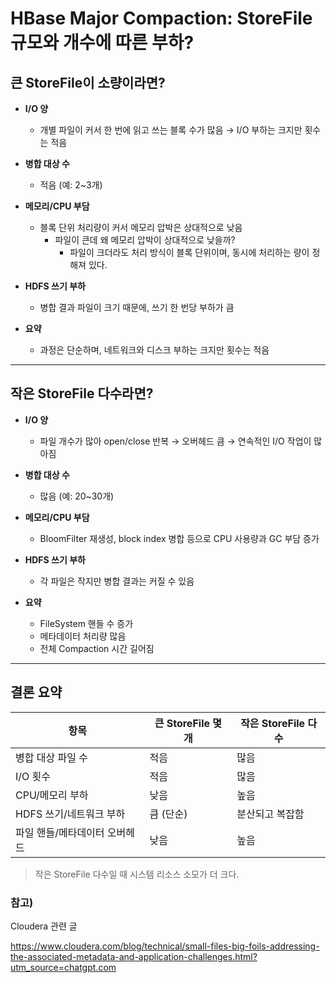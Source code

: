 
# HBase Major Compaction: StoreFile 규모와 개수에 따른 부하?

## 큰 StoreFile이 소량이라면?

- **I/O 양**
  - 개별 파일이 커서 한 번에 읽고 쓰는 블록 수가 많음 → I/O 부하는 크지만 횟수는 적음

- **병합 대상 수**
  - 적음 (예: 2~3개)

- **메모리/CPU 부담**
  - 블록 단위 처리량이 커서 메모리 압박은 상대적으로 낮음
    - 파일이 큰데 왜 메모리 압박이 상대적으로 낮을까?
      - 파일이 크더라도 처리 방식이 블록 단위이며, 동시에 처리하는 량이 정해져 있다.

- **HDFS 쓰기 부하**
  - 병합 결과 파일이 크기 때문에, 쓰기 한 번당 부하가 큼

- **요약**
  - 과정은 단순하며, 네트워크와 디스크 부하는 크지만 횟수는 적음

---

## 작은 StoreFile 다수라면?

- **I/O 양**
  - 파일 개수가 많아 open/close 반복 → 오버헤드 큼
    → 연속적인 I/O 작업이 많아짐

- **병합 대상 수**
  - 많음 (예: 20~30개)

- **메모리/CPU 부담**
  - BloomFilter 재생성, block index 병합 등으로 CPU 사용량과 GC 부담 증가

- **HDFS 쓰기 부하**
  - 각 파일은 작지만 병합 결과는 커질 수 있음

- **요약**
  - FileSystem 핸들 수 증가
  - 메타데이터 처리량 많음
  - 전체 Compaction 시간 길어짐

---

## 결론 요약

| 항목                     | 큰 StoreFile 몇 개 | 작은 StoreFile 다수 |
|------------------------|-------------------|---------------------|
| 병합 대상 파일 수           | 적음                | 많음                |
| I/O 횟수                | 적음                | 많음                |
| CPU/메모리 부하          | 낮음                | 높음                |
| HDFS 쓰기/네트워크 부하     | 큼 (단순)           | 분산되고 복잡함       |
| 파일 핸들/메타데이터 오버헤드 | 낮음                | 높음                |

> 작은 StoreFile 다수일 때 시스템 리소스 소모가 더 크다.

### 참고)
Cloudera 관련 글

https://www.cloudera.com/blog/technical/small-files-big-foils-addressing-the-associated-metadata-and-application-challenges.html?utm_source=chatgpt.com
